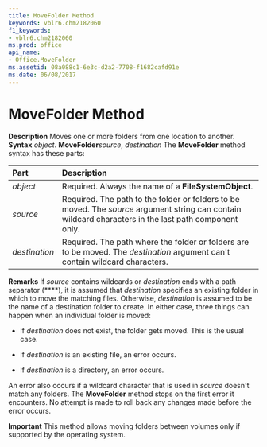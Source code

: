 ```yaml
---
title: MoveFolder Method
keywords: vblr6.chm2182060
f1_keywords:
- vblr6.chm2182060
ms.prod: office
api_name:
- Office.MoveFolder
ms.assetid: 08a088c1-6e3c-d2a2-7708-f1682cafd91e
ms.date: 06/08/2017
---
```



# MoveFolder Method



 **Description**
Moves one or more folders from one location to another.
 **Syntax**
 _object_. **MoveFolder**_source_, _destination_
The  **MoveFolder** method syntax has these parts:


|**Part**|**Description**|
|:-----|:-----|
| _object_|Required. Always the name of a  **FileSystemObject**.|
| _source_|Required. The path to the folder or folders to be moved. The  _source_ argument string can contain wildcard characters in the last path component only.|
| _destination_|Required. The path where the folder or folders are to be moved. The  _destination_ argument can't contain wildcard characters.|

 **Remarks**
If  _source_ contains wildcards or _destination_ ends with a path separator (**\**), it is assumed that _destination_ specifies an existing folder in which to move the matching files. Otherwise, _destination_ is assumed to be the name of a destination folder to create. In either case, three things can happen when an individual folder is moved:


- If  _destination_ does not exist, the folder gets moved. This is the usual case.
    
- If  _destination_ is an existing file, an error occurs.
    
- If  _destination_ is a directory, an error occurs.
    

An error also occurs if a wildcard character that is used in  _source_ doesn't match any folders. The **MoveFolder** method stops on the first error it encounters. No attempt is made to roll back any changes made before the error occurs.


 **Important**  This method allows moving folders between volumes only if supported by the operating system.




